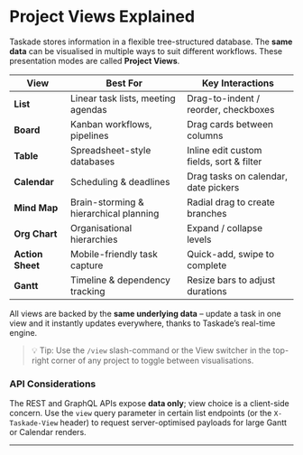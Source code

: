 # Project Views Explained

Taskade stores information in a flexible tree-structured database.  The **same data** can be visualised in multiple ways to suit different workflows.  These presentation modes are called **Project Views**.

| View | Best For | Key Interactions |
|------|----------|------------------|
| **List** | Linear task lists, meeting agendas | Drag-to-indent / reorder, checkboxes |
| **Board** | Kanban workflows, pipelines | Drag cards between columns |
| **Table** | Spreadsheet-style databases | Inline edit custom fields, sort & filter |
| **Calendar** | Scheduling & deadlines | Drag tasks on calendar, date pickers |
| **Mind Map** | Brain-storming & hierarchical planning | Radial drag to create branches |
| **Org Chart** | Organisational hierarchies | Expand / collapse levels |
| **Action Sheet** | Mobile-friendly task capture | Quick-add, swipe to complete |
| **Gantt** | Timeline & dependency tracking | Resize bars to adjust durations |

All views are backed by the **same underlying data** – update a task in one view and it instantly updates everywhere, thanks to Taskade’s real-time engine.

> 💡 Tip: Use the `/view` slash-command or the View switcher in the top-right corner of any project to toggle between visualisations.

### API Considerations

The REST and GraphQL APIs expose **data only**; view choice is a client-side concern.  Use the `view` query parameter in certain list endpoints (or the `X-Taskade-View` header) to request server-optimised payloads for large Gantt or Calendar renders.

--- 
